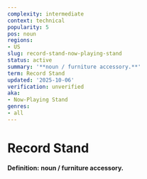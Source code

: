 ```yaml
---
complexity: intermediate
context: technical
popularity: 5
pos: noun
regions:
- US
slug: record-stand-now-playing-stand
status: active
summary: '**noun / furniture accessory.**'
term: Record Stand
updated: '2025-10-06'
verification: unverified
aka:
- Now-Playing Stand
genres:
- all
---
```


# Record Stand

**Definition:** **noun / furniture accessory.**

